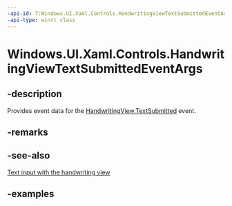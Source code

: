 ```yaml
---
-api-id: T:Windows.UI.Xaml.Controls.HandwritingViewTextSubmittedEventArgs
-api-type: winrt class
---
```


# Windows.UI.Xaml.Controls.HandwritingViewTextSubmittedEventArgs

<!--
public sealed class HandwritingViewTextSubmittedEventArgs
-->

## -description

Provides event data for the [HandwritingView.TextSubmitted](handwritingview_textsubmitted.md) event.

## -remarks

## -see-also

[Text input with the handwriting view](/windows/uwp/design/controls-and-patterns/text-handwriting-view)

## -examples
